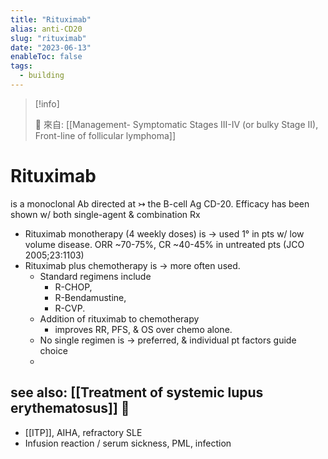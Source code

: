 ```yaml
---
title: "Rituximab"
alias: anti-CD20
slug: "rituximab"
date: "2023-06-13"
enableToc: false
tags:
  - building
---
```


> [!info]
>
> 🌱 來自: [[Management- Symptomatic Stages III-IV (or bulky Stage II), Front-line of follicular lymphoma]]

# Rituximab

is a monoclonal Ab directed at ↣ the B-cell Ag CD-20. Efficacy has been shown w/ both single-agent & combination Rx

- Rituximab monotherapy (4 weekly doses) is → used 1° in pts w/ low volume disease.
  ORR ~70-75%, CR ~40-45% in untreated pts (JCO 2005;23:1103)
- Rituximab plus chemotherapy is → more often used.
  - Standard regimens include
    - R-CHOP,
    - R-Bendamustine,
    - R-CVP.
  - Addition of rituximab to chemotherapy
    - improves RR, PFS, & OS over chemo alone.
  - No single regimen is → preferred, & individual pt factors guide choice
  -

## see also: [[Treatment of systemic lupus erythematosus]] 󰒖

- [[ITP]], AIHA, refractory SLE
- Infusion reaction / serum sickness, PML, infection
